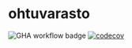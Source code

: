 # ohtuvarasto

![GHA workflow badge](https://github.com/mluukkai/ohtuvarasto/workflows/CI/badge.svg)
[![codecov](https://codecov.io/gh/CoolMcRad/ohtuvarasto/graph/badge.svg?token=RPDWECUKI8)](https://codecov.io/gh/CoolMcRad/ohtuvarasto)
